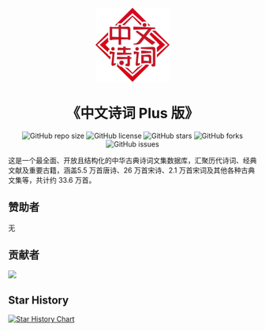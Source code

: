 <p align="center">
    <img src="./public/images/logo.png" alt="logo" style="height: 150px; width:150px;"/>
</p>

<h1 align="center">《中文诗词 Plus 版》</h1>

<div align="center">

![GitHub repo size](https://img.shields.io/github/repo-size/ethanbox/chinese-poetry-plus)
![GitHub license](https://img.shields.io/github/license/ethanbox/chinese-poetry-plus)
![GitHub stars](https://img.shields.io/github/stars/ethanbox/chinese-poetry-plus?style=social)
![GitHub forks](https://img.shields.io/github/forks/ethanbox/chinese-poetry-plus?style=social)
![GitHub issues](https://img.shields.io/github/issues/ethanbox/chinese-poetry-plus)

</div>

这是一个最全面、开放且结构化的中华古典诗词文集数据库，汇聚历代诗词、经典文献及重要古籍，涵盖5.5 万首唐诗、26 万首宋诗、2.1 万首宋词及其他各种古典文集等，共计约 33.6 万首。

## 赞助者

无

## 贡献者

<a href="https://github.com/ethanbox/chinese-poetry-plus/graphs/contributors">
    <img src="https://contrib.rocks/image?repo=ethanbox/chinese-poetry-plus" />
</a>

## Star History

[![Star History Chart](https://starchart.cc/ethanbox/chinese-poetry-plus.svg)](https://starchart.cc/ethanbox/chinese-poetry-plus)